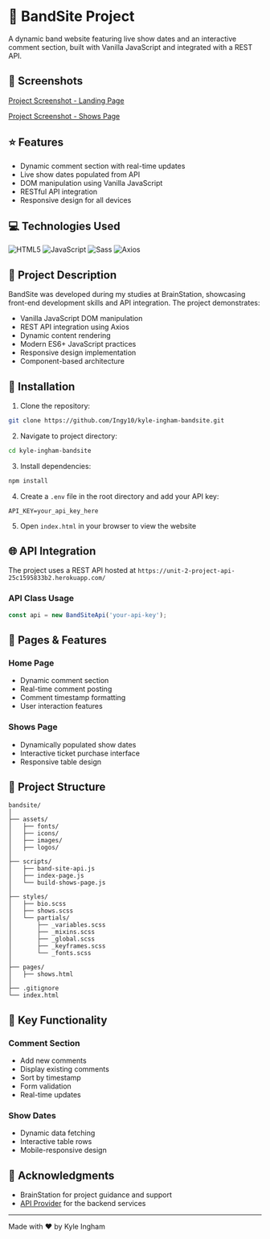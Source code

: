 # 🎸 BandSite Project

A dynamic band website featuring live show dates and an interactive comment section, built with Vanilla JavaScript and integrated with a REST API.

## 🌟 Screenshots

[Project Screenshot - Landing Page](./assets/screenshots/Band%20Site%20-%20Main%20Page.png)

[Project Screenshot - Shows Page](./assets/screenshots/Band%20Site%20-%20Shows%20Page.png)

## ⭐ Features

- Dynamic comment section with real-time updates
- Live show dates populated from API
- DOM manipulation using Vanilla JavaScript
- RESTful API integration
- Responsive design for all devices

## 💻 Technologies Used

![HTML5](https://img.shields.io/badge/-HTML5-E34F26?style=flat-square&logo=html5&logoColor=white)
![JavaScript](https://img.shields.io/badge/-JavaScript-F7DF1E?style=flat-square&logo=javascript&logoColor=black)
![Sass](https://img.shields.io/badge/-Sass-CC6699?style=flat-square&logo=sass&logoColor=white)
![Axios](https://img.shields.io/badge/-Axios-671DDF?style=flat-square&logo=axios&logoColor=white)

## 📖 Project Description

BandSite was developed during my studies at BrainStation, showcasing front-end development skills and API integration. The project demonstrates:

- Vanilla JavaScript DOM manipulation
- REST API integration using Axios
- Dynamic content rendering
- Modern ES6+ JavaScript practices
- Responsive design implementation
- Component-based architecture

## 🔧 Installation

1. Clone the repository:
```bash
git clone https://github.com/Ingy10/kyle-ingham-bandsite.git
```

2. Navigate to project directory:
```bash
cd kyle-ingham-bandsite
```

3. Install dependencies:
```bash
npm install
```

4. Create a `.env` file in the root directory and add your API key:
```env
API_KEY=your_api_key_here
```

5. Open `index.html` in your browser to view the website

## 🌐 API Integration

The project uses a REST API hosted at `https://unit-2-project-api-25c1595833b2.herokuapp.com/`

### API Class Usage
```javascript
const api = new BandSiteApi('your-api-key');
```

## 📱 Pages & Features

### Home Page
- Dynamic comment section
- Real-time comment posting
- Comment timestamp formatting
- User interaction features

### Shows Page
- Dynamically populated show dates
- Interactive ticket purchase interface
- Responsive table design

## 🔨 Project Structure

```
bandsite/
│
├── assets/
│   ├── fonts/
│   ├── icons/
│   ├── images/
│   ├── logos/
│
├── scripts/
│   ├── band-site-api.js
│   ├── index-page.js
│   └── build-shows-page.js
│
├── styles/
│   ├── bio.scss
│   ├── shows.scss
│   └── partials/
│       ├── _variables.scss
│       ├── _mixins.scss
│       ├── _global.scss
│       ├── _keyframes.scss
│       └── _fonts.scss
│
├── pages/
│   ├── shows.html
│
├── .gitignore
└── index.html
```

## 🎯 Key Functionality

### Comment Section
- Add new comments
- Display existing comments
- Sort by timestamp
- Form validation
- Real-time updates

### Show Dates
- Dynamic data fetching
- Interactive table rows
- Mobile-responsive design

## 🙏 Acknowledgments

- BrainStation for project guidance and support
- [API Provider](https://unit-2-project-api-25c1595833b2.herokuapp.com/) for the backend services

---

Made with ❤️ by Kyle Ingham

